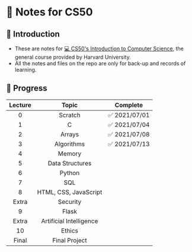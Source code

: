 # 📝 Notes for CS50

## 📂 Introduction
- These are notes for [💻 CS50's Introduction to Computer Science](https://cs50.harvard.edu), the general course provided by Harvard University.
- All the notes and files on the repo are only for back-up and records of learning.

## 🚀 Progress
Lecture | Topic | Complete
:---: | :---: | :---:
0 | Scratch | ✅ 2021/07/01
1 | C | ✅ 2021/07/04
2 |  Arrays | ✅ 2021/07/08
3 | Algorithms | ✅ 2021/07/13
4 | Memory | 
5 | Data Structures | 
6 | Python | 
7 | SQL | 
8 | HTML, CSS, JavaScript | 
Extra | Security | 
9 | Flask | 
Extra | Artificial Intelligence | 
10 | Ethics | 
Final | Final Project | 
